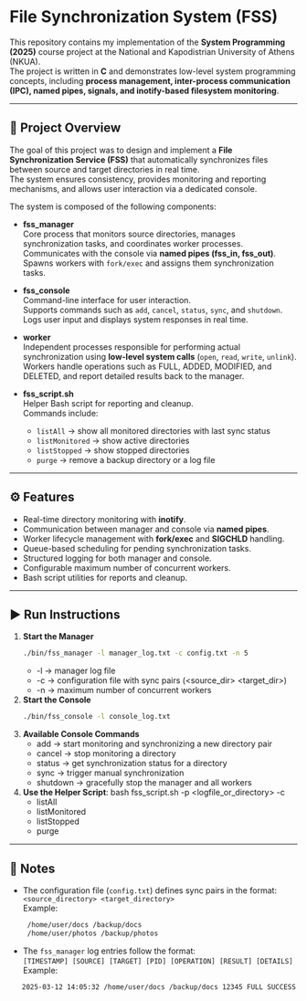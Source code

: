 # File Synchronization System (FSS)

This repository contains my implementation of the **System Programming (2025)** course project at the National and Kapodistrian University of Athens (NKUA).  
The project is written in **C** and demonstrates low-level system programming concepts, including **process management, inter-process communication (IPC), named pipes, signals, and inotify-based filesystem monitoring**.

---

## 📌 Project Overview

The goal of this project was to design and implement a **File Synchronization Service (FSS)** that automatically synchronizes files between source and target directories in real time.  
The system ensures consistency, provides monitoring and reporting mechanisms, and allows user interaction via a dedicated console.

The system is composed of the following components:

- **fss_manager**  
  Core process that monitors source directories, manages synchronization tasks, and coordinates worker processes.  
  Communicates with the console via **named pipes (fss_in, fss_out)**.  
  Spawns workers with `fork/exec` and assigns them synchronization tasks.  

- **fss_console**  
  Command-line interface for user interaction.  
  Supports commands such as `add`, `cancel`, `status`, `sync`, and `shutdown`.  
  Logs user input and displays system responses in real time.  

- **worker**  
  Independent processes responsible for performing actual synchronization using **low-level system calls** (`open`, `read`, `write`, `unlink`).  
  Workers handle operations such as FULL, ADDED, MODIFIED, and DELETED, and report detailed results back to the manager.  

- **fss_script.sh**  
  Helper Bash script for reporting and cleanup.  
  Commands include:  
  - `listAll` → show all monitored directories with last sync status  
  - `listMonitored` → show active directories  
  - `listStopped` → show stopped directories  
  - `purge` → remove a backup directory or a log file  

---

## ⚙️ Features
- Real-time directory monitoring with **inotify**.  
- Communication between manager and console via **named pipes**.  
- Worker lifecycle management with **fork/exec** and **SIGCHLD** handling.  
- Queue-based scheduling for pending synchronization tasks.  
- Structured logging for both manager and console.  
- Configurable maximum number of concurrent workers.  
- Bash script utilities for reports and cleanup.  

---

## ▶️ Run Instructions
1. **Start the Manager**
   ```bash
   ./bin/fss_manager -l manager_log.txt -c config.txt -n 5
   ```
   - -l → manager log file
   - -c → configuration file with sync pairs (<source_dir> <target_dir>)
   - -n → maximum number of concurrent workers
3. **Start the Console**
   ```bash
   ./bin/fss_console -l console_log.txt
   ```
5. **Available Console Commands**
   - add <source> <target> → start monitoring and synchronizing a new directory pair
   - cancel <source> → stop monitoring a directory
   - status <source> → get synchronization status for a directory
   - sync <source> → trigger manual synchronization
   - shutdown → gracefully stop the manager and all workers
6. **Use the Helper Script**: bash fss_script.sh -p <logfile_or_directory> -c <command>
   - listAll
   - listMonitored
   - listStopped
   - purge
---

## 📄 Notes

- The configuration file (`config.txt`) defines sync pairs in the format:  
  `<source_directory> <target_directory>`  
  Example:
  ```bash
   /home/user/docs /backup/docs
   /home/user/photos /backup/photos
   ```
- The `fss_manager` log entries follow the format:  
`[TIMESTAMP] [SOURCE] [TARGET] [PID] [OPERATION] [RESULT] [DETAILS]`  
Example:
```bash
   2025-03-12 14:05:32 /home/user/docs /backup/docs 12345 FULL SUCCESS 15 files copied
   ```
